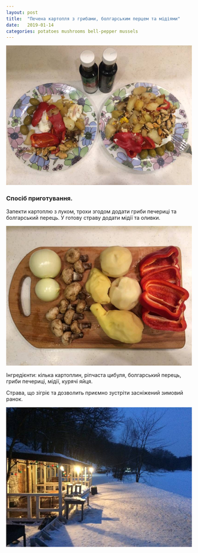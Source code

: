 ```yaml
---
layout: post
title:  "Печена картопля з грибами, болгарським перцем та мідіями"
date:   2019-01-14
categories: potatoes mushrooms bell-pepper mussels
---
```

![Печена картопля з грибами, болгарським перцем та мідіями](/public/images/2019-01-14-pechena-kartoplia-z-hrybamy-bolharskym-pertsem-ta-midiiamy.jpg "Печена картопля з грибами, болгарським перцем та мідіями")

### Спосіб приготування.

Запекти картоплю з луком, трохи згодом додати гриби печериці та болгарський перець. У готову страву додати мідії та оливки.

![Інгредієнти](/public/images/2019-01-14-kartoplia-perets-hryby-luk.jpg "Інгредієнти")

Інгредієнти: кілька картоплин, ріпчаста цибуля, болгарський перець, гриби печериці, мідії, курячі яйця.

Страва, що зігріє та дозволить приємно зустріти засніжений зимовий ранок.

![Ронок на березі замерзлого озера Дідорівка](/public/images/2019-01-14-didorivka.jpg "Ронок на березі замерзлого озера Дідорівка")
